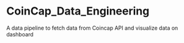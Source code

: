 # CoinCap_Data_Engineering
A data pipeline to fetch data from Coincap API and visualize data on dashboard

